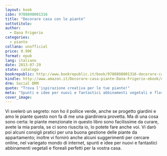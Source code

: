 ```yaml
---
layout: book
isbn: 9788898001316
title: "Decorare casa con le piante"
sottotitolo:
author:
  - Dana Frigerio
categories:
  - piante
collana: unofficial
price: 0.99€
format: epub
lang: italiano
date: 2013-07-29
state: catalogo
bookrepublic: http://www.bookrepublic.it/book/9788898001316-decorare-casa-con-le-piante/
kindle: http://www.amazon.it/Decorare-casa-piante-Dana-Frigerio-ebook/dp/B00E7YSI0Y/
drm: Social DRM
quote: "Trova l'ispirazione creativa per le tue piante!"
meta: "Spunti e idee per nuovi e fantastici abbinamenti vegetali e floreali perfetti per la vostra casa"
cover_image:
---
```

Vi svelerò un segreto: non ho il pollice verde, anche se progetto giardini e amo le piante questo non fa di me una giardiniera provetta. Ma di una cosa sono certa: le piante menzionate in questo libro sono facilissime da curare, avete la mia parola, se ci sono riuscita io, lo potete fare anche voi. Vi darò poi alcuni consigli pratici per una buona gestione delle piante da appartamento; inoltre vi fornirò anche alcuni suggerimenti per cercare online, nel variegato mondo di internet, spunti e idee per nuovi e fantastici abbinamenti vegetali e floreali perfetti per la vostra casa.